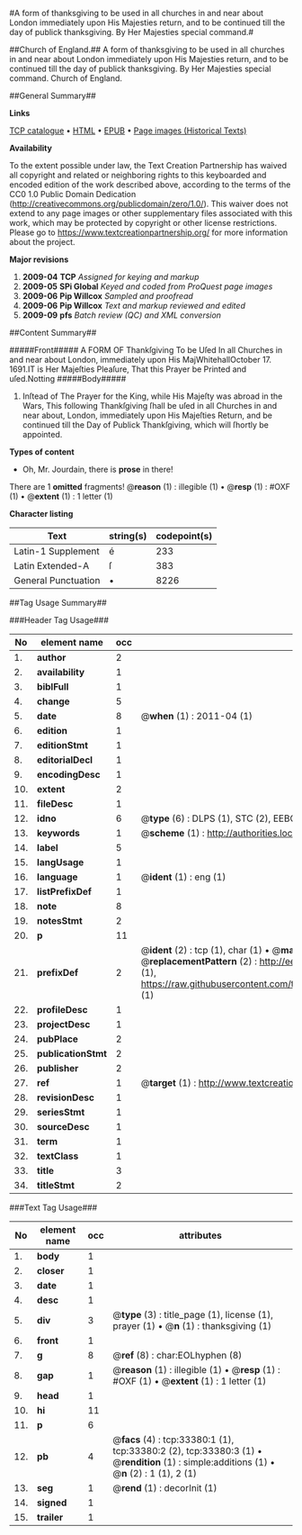 #A form of thanksgiving to be used in all churches in and near about London immediately upon His Majesties return, and to be continued till the day of publick thanksgiving. By Her Majesties special command.#

##Church of England.##
A form of thanksgiving to be used in all churches in and near about London immediately upon His Majesties return, and to be continued till the day of publick thanksgiving. By Her Majesties special command.
Church of England.

##General Summary##

**Links**

[TCP catalogue](http://www.ota.ox.ac.uk/tcp/)  • 
[HTML](http://tei.it.ox.ac.uk/tcp/Texts-HTML/free/A33/A33060.html)  • 
[EPUB](http://tei.it.ox.ac.uk/tcp/Texts-EPUB/free/A33/A33060.epub) • 
[Page images (Historical Texts)](https://historicaltexts.jisc.ac.uk/eebo-99828947e)

**Availability**

To the extent possible under law, the Text Creation Partnership has waived all copyright and related or neighboring rights to this keyboarded and encoded edition of the work described above, according to the terms of the CC0 1.0 Public Domain Dedication (http://creativecommons.org/publicdomain/zero/1.0/). This waiver does not extend to any page images or other supplementary files associated with this work, which may be protected by copyright or other license restrictions. Please go to https://www.textcreationpartnership.org/ for more information about the project.

**Major revisions**

1. __2009-04__ __TCP__ *Assigned for keying and markup*
1. __2009-05__ __SPi Global__ *Keyed and coded from ProQuest page images*
1. __2009-06__ __Pip Willcox__ *Sampled and proofread*
1. __2009-06__ __Pip Willcox__ *Text and markup reviewed and edited*
1. __2009-09__ __pfs__ *Batch review (QC) and XML conversion*

##Content Summary##

#####Front#####
A FORM OF Thankſgiving To be Uſed In all Churches in and near about London, immediately upon His MajWhitehallOctober 17. 1691.IT is Her Majeſties Pleaſure, That this Prayer be Printed and uſed.Notting
#####Body#####

1. Inſtead of The Prayer for the King, while His Majeſty was abroad in the Wars, This following Thankſgiving ſhall be uſed in all Churches in and near about, London, immediately upon His Majeſties Return, and be continued till the Day of Publick Thankſgiving, which will ſhortly be appointed.

**Types of content**

  * Oh, Mr. Jourdain, there is **prose** in there!

There are 1 **omitted** fragments! 
 @__reason__ (1) : illegible (1)  •  @__resp__ (1) : #OXF (1)  •  @__extent__ (1) : 1 letter (1)

**Character listing**


|Text|string(s)|codepoint(s)|
|---|---|---|
|Latin-1 Supplement|é|233|
|Latin Extended-A|ſ|383|
|General Punctuation|•|8226|

##Tag Usage Summary##

###Header Tag Usage###

|No|element name|occ|attributes|
|---|---|---|---|
|1.|__author__|2||
|2.|__availability__|1||
|3.|__biblFull__|1||
|4.|__change__|5||
|5.|__date__|8| @__when__ (1) : 2011-04 (1)|
|6.|__edition__|1||
|7.|__editionStmt__|1||
|8.|__editorialDecl__|1||
|9.|__encodingDesc__|1||
|10.|__extent__|2||
|11.|__fileDesc__|1||
|12.|__idno__|6| @__type__ (6) : DLPS (1), STC (2), EEBO-CITATION (1), PROQUEST (1), VID (1)|
|13.|__keywords__|1| @__scheme__ (1) : http://authorities.loc.gov/ (1)|
|14.|__label__|5||
|15.|__langUsage__|1||
|16.|__language__|1| @__ident__ (1) : eng (1)|
|17.|__listPrefixDef__|1||
|18.|__note__|8||
|19.|__notesStmt__|2||
|20.|__p__|11||
|21.|__prefixDef__|2| @__ident__ (2) : tcp (1), char (1)  •  @__matchPattern__ (2) : ([0-9\-]+):([0-9IVX]+) (1), (.+) (1)  •  @__replacementPattern__ (2) : http://eebo.chadwyck.com/downloadtiff?vid=$1&page=$2 (1), https://raw.githubusercontent.com/textcreationpartnership/Texts/master/tcpchars.xml#$1 (1)|
|22.|__profileDesc__|1||
|23.|__projectDesc__|1||
|24.|__pubPlace__|2||
|25.|__publicationStmt__|2||
|26.|__publisher__|2||
|27.|__ref__|1| @__target__ (1) : http://www.textcreationpartnership.org/docs/. (1)|
|28.|__revisionDesc__|1||
|29.|__seriesStmt__|1||
|30.|__sourceDesc__|1||
|31.|__term__|1||
|32.|__textClass__|1||
|33.|__title__|3||
|34.|__titleStmt__|2||


###Text Tag Usage###

|No|element name|occ|attributes|
|---|---|---|---|
|1.|__body__|1||
|2.|__closer__|1||
|3.|__date__|1||
|4.|__desc__|1||
|5.|__div__|3| @__type__ (3) : title_page (1), license (1), prayer (1)  •  @__n__ (1) : thanksgiving (1)|
|6.|__front__|1||
|7.|__g__|8| @__ref__ (8) : char:EOLhyphen (8)|
|8.|__gap__|1| @__reason__ (1) : illegible (1)  •  @__resp__ (1) : #OXF (1)  •  @__extent__ (1) : 1 letter (1)|
|9.|__head__|1||
|10.|__hi__|11||
|11.|__p__|6||
|12.|__pb__|4| @__facs__ (4) : tcp:33380:1 (1), tcp:33380:2 (2), tcp:33380:3 (1)  •  @__rendition__ (1) : simple:additions (1)  •  @__n__ (2) : 1 (1), 2 (1)|
|13.|__seg__|1| @__rend__ (1) : decorInit (1)|
|14.|__signed__|1||
|15.|__trailer__|1||

